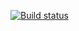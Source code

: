 [![Build status](https://ci.appveyor.com/api/projects/status/7cqaltr69f31uv5y?svg=true)](https://ci.appveyor.com/project/Malolepskaya-Elena/delivery-card2)

